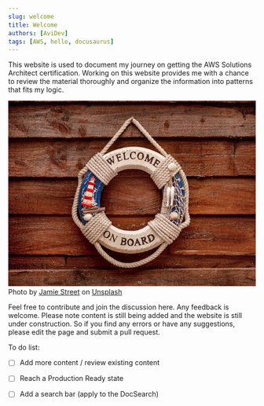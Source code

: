 ```yaml
---
slug: welcome
title: Welcome
authors: [AviDev]
tags: [AWS, hello, docusaurus]
---
```


This website is used to document my journey on getting the AWS Solutions Architect certification. Working on this website provides me with a chance to review the material thoroughly and organize the information into patterns that fits my logic. 

![Docusaurus Plushie](./jamie-street-p2ifKHu3dXM-unsplash.jpg)     
Photo by <a href="https://unsplash.com/@jamie452?utm_source=unsplash&utm_medium=referral&utm_content=creditCopyText">Jamie Street</a> on <a href="https://unsplash.com/s/photos/welcome?utm_source=unsplash&utm_medium=referral&utm_content=creditCopyText">Unsplash</a>
  

Feel free to contribute and join the discussion here. Any feedback is welcome. Please note content is still being added and the website is still under construction. So if you find any errors or have any suggestions, please edit the page and submit a pull request.

To do list:

- [ ] Add more content / review existing content
- [ ] Reach a Production Ready state
- [ ] Add a search bar (apply to the DocSearch)

